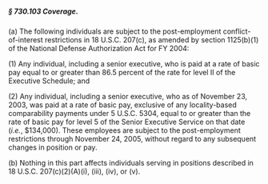 ##### § 730.103 Coverage. #####

(a) The following individuals are subject to the post-employment conflict-of-interest restrictions in 18 U.S.C. 207(c), as amended by section 1125(b)(1) of the National Defense Authorization Act for FY 2004:

(1) Any individual, including a senior executive, who is paid at a rate of basic pay equal to or greater than 86.5 percent of the rate for level II of the Executive Schedule; and

(2) Any individual, including a senior executive, who as of November 23, 2003, was paid at a rate of basic pay, exclusive of any locality-based comparability payments under 5 U.S.C. 5304, equal to or greater than the rate of basic pay for level 5 of the Senior Executive Service on that date (*i.e.*, $134,000). These employees are subject to the post-employment restrictions through November 24, 2005, without regard to any subsequent changes in position or pay.

(b) Nothing in this part affects individuals serving in positions described in 18 U.S.C. 207(c)(2)(A)(i), (iii), (iv), or (v).